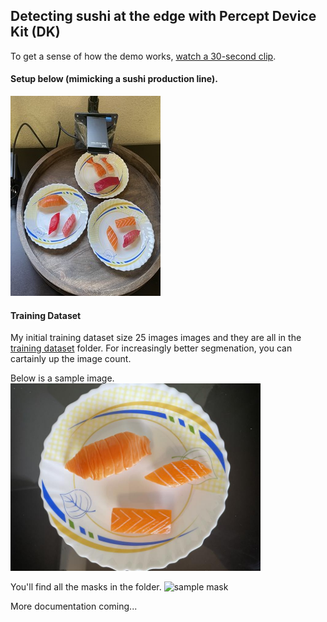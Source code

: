 ## Detecting sushi at the edge with Percept Device Kit (DK)

To get a sense of how the demo works, [watch a 30-second clip](https://www.youtube.com/watch?v=2mIZ-Qxhjr8).

#### Setup below (mimicking a sushi production line). 
![setup](/assets/IMG_1090-cropped.JPG)

#### Training Dataset
My initial training dataset size 25 images images and they are all in the  [training dataset](/resized_images/) folder.
For increasingly better segmenation, you can cartainly up the image count. 

Below is a sample image.
<img src="/resized_images/IMG_1052-size_818_616.jpg" alt="sample image" width="400"/>

You'll find all the masks in the [](/resized_masks) folder.
<img src="/resized_masks/IMG_1052-size_818_616.jpg" alt="sample mask" width="400"/>


More documentation coming...
